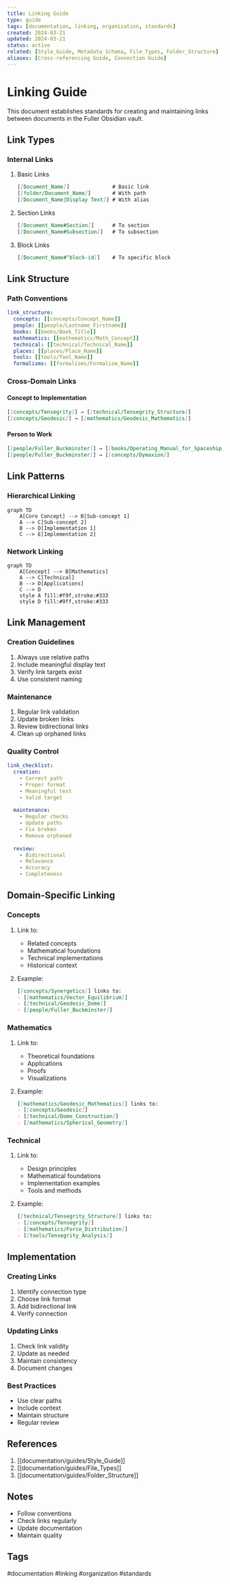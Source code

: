 ```yaml
---
title: Linking Guide
type: guide
tags: [documentation, linking, organization, standards]
created: 2024-03-21
updated: 2024-03-21
status: active
related: [Style_Guide, Metadata_Schema, File_Types, Folder_Structure]
aliases: [Cross-referencing Guide, Connection Guide]
---
```


# Linking Guide

This document establishes standards for creating and maintaining links between documents in the Fuller Obsidian vault.

## Link Types

### Internal Links
1. Basic Links
   ```markdown
   [[Document_Name]]              # Basic link
   [[folder/Document_Name]]       # With path
   [[Document_Name|Display Text]] # With alias
   ```

2. Section Links
   ```markdown
   [[Document_Name#Section]]      # To section
   [[Document_Name#Subsection]]   # To subsection
   ```

3. Block Links
   ```markdown
   [[Document_Name#^block-id]]    # To specific block
   ```

## Link Structure

### Path Conventions
```yaml
link_structure:
  concepts: [[concepts/Concept_Name]]
  people: [[people/Lastname_Firstname]]
  books: [[books/Book_Title]]
  mathematics: [[mathematics/Math_Concept]]
  technical: [[technical/Technical_Name]]
  places: [[places/Place_Name]]
  tools: [[tools/Tool_Name]]
  formalisms: [[formalisms/Formalism_Name]]
```

### Cross-Domain Links

#### Concept to Implementation
```markdown
[[concepts/Tensegrity]] → [[technical/Tensegrity_Structure]]
[[concepts/Geodesic]] → [[mathematics/Geodesic_Mathematics]]
```

#### Person to Work
```markdown
[[people/Fuller_Buckminster]] → [[books/Operating_Manual_for_Spaceship_Earth]]
[[people/Fuller_Buckminster]] → [[concepts/Dymaxion]]
```

## Link Patterns

### Hierarchical Linking
```mermaid
graph TD
    A[Core Concept] --> B[Sub-concept 1]
    A --> C[Sub-concept 2]
    B --> D[Implementation 1]
    C --> E[Implementation 2]
```

### Network Linking
```mermaid
graph TD
    A[Concept] --> B[Mathematics]
    A --> C[Technical]
    B --> D[Applications]
    C --> D
    style A fill:#f9f,stroke:#333
    style D fill:#9ff,stroke:#333
```

## Link Management

### Creation Guidelines
1. Always use relative paths
2. Include meaningful display text
3. Verify link targets exist
4. Use consistent naming

### Maintenance
1. Regular link validation
2. Update broken links
3. Review bidirectional links
4. Clean up orphaned links

### Quality Control
```yaml
link_checklist:
  creation:
    - Correct path
    - Proper format
    - Meaningful text
    - Valid target
  
  maintenance:
    - Regular checks
    - Update paths
    - Fix broken
    - Remove orphaned
  
  review:
    - Bidirectional
    - Relevance
    - Accuracy
    - Completeness
```

## Domain-Specific Linking

### Concepts
1. Link to:
   - Related concepts
   - Mathematical foundations
   - Technical implementations
   - Historical context

2. Example:
   ```markdown
   [[concepts/Synergetics]] links to:
   - [[mathematics/Vector_Equilibrium]]
   - [[technical/Geodesic_Dome]]
   - [[people/Fuller_Buckminster]]
   ```

### Mathematics
1. Link to:
   - Theoretical foundations
   - Applications
   - Proofs
   - Visualizations

2. Example:
   ```markdown
   [[mathematics/Geodesic_Mathematics]] links to:
   - [[concepts/Geodesic]]
   - [[technical/Dome_Construction]]
   - [[mathematics/Spherical_Geometry]]
   ```

### Technical
1. Link to:
   - Design principles
   - Mathematical foundations
   - Implementation examples
   - Tools and methods

2. Example:
   ```markdown
   [[technical/Tensegrity_Structure]] links to:
   - [[concepts/Tensegrity]]
   - [[mathematics/Force_Distribution]]
   - [[tools/Tensegrity_Analysis]]
   ```

## Implementation

### Creating Links
1. Identify connection type
2. Choose link format
3. Add bidirectional link
4. Verify connection

### Updating Links
1. Check link validity
2. Update as needed
3. Maintain consistency
4. Document changes

### Best Practices
- Use clear paths
- Include context
- Maintain structure
- Regular review

## References
1. [[documentation/guides/Style_Guide]]
2. [[documentation/guides/File_Types]]
3. [[documentation/guides/Folder_Structure]]

## Notes
- Follow conventions
- Check links regularly
- Update documentation
- Maintain quality

## Tags
#documentation #linking #organization #standards 
